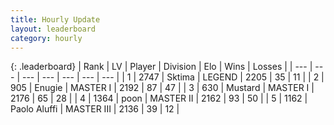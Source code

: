```yaml
---
title: Hourly Update
layout: leaderboard
category: hourly
---
```


{: .leaderboard}
| Rank | LV | Player | Division | Elo | Wins | Losses |
| --- | --- | --- | --- | --- | --- | --- |
| <span data-change="0">1</span> | 2747 | <span title="ID: 353063">Sktima</span> | LEGEND | <span data-change="0">2205</span> | <span data-change="0">35</span> | <span data-change="0">11</span> |
| <span data-change="0">2</span> | 905 | <span title="ID: 623502">Enugie</span> | MASTER I | <span data-change="0">2192</span> | <span data-change="0">87</span> | <span data-change="0">47</span> |
| <span data-change="0">3</span> | 630 | <span title="ID: 611082">Mustard</span> | MASTER I | <span data-change="-7">2176</span> | <span data-change="2">65</span> | <span data-change="2">28</span> |
| <span data-change="0">4</span> | 1364 | <span title="ID: 540690">poon</span> | MASTER II | <span data-change="19">2162</span> | <span data-change="3">93</span> | <span data-change="1">50</span> |
| <span data-change="0">5</span> | 1162 | <span title="ID: 512212">Paolo Aluffi</span> | MASTER III | <span data-change="0">2136</span> | <span data-change="0">39</span> | <span data-change="0">12</span> |